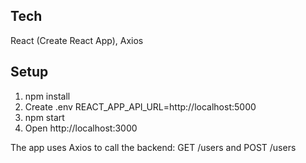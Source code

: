 ## Tech
React (Create React App), Axios

## Setup
1. npm install
2. Create .env
   REACT_APP_API_URL=http://localhost:5000
3. npm start
4. Open http://localhost:3000

The app uses Axios to call the backend:
GET /users  and POST /users

